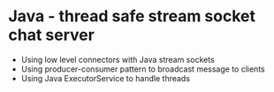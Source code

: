 # Java -  thread safe stream socket chat server
- Using low level connectors with Java stream sockets
- Using producer-consumer pattern to broadcast message to clients
- Using Java ExecutorService to handle threads
